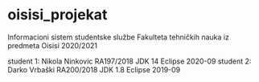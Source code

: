 # oisisi_projekat
Informacioni sistem studentske službe Fakulteta tehničkih nauka iz predmeta Oisisi 2020/2021



student 1: Nikola Ninkovic RA197/2018 JDK 14 Eclipse 2020-09
student 2: Darko Vrbaški RA200/2018 JDK 1.8 Eclipse 2019-09

